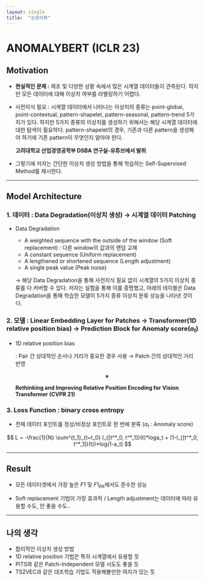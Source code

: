 ```yaml
---
layout: single
title:  "논문리뷰"
---
```


# ANOMALYBERT (ICLR 23)

## Motivation

- **현실적인 문제 :** 제조 및 다양한 상황 속에서 많은 시계열 데이터들이 관측된다. 하지만 모든 데이터에 대해 이상치 여부를 라벨링하기 어렵다.
- 사전지식 필요 : 시계열 데이터에서 나타나는 이상치의 종류는 point-global, point-contextual, pattern-shapelet, pattern-seasonal, pattern-trend 5가지가 있다. 하지만 5가지 종류의 이상치를 생성하기 위해서는 해당 시계열 데이터에 대한 탐색이 필요하다. pattern-shapelet의 경우, 기존과 다른 pattern을 생성해야 하기에 기존 pattern이 무엇인지 알아야 한다.
    
    
    
    **고려대학교 산업경영공학부 DSBA 연구실-유튜브에서 발취**
    
- 그렇기에 저자는 간단한 이상치 생성 방법을 통해 학습하는  Self-Supervised Method를 제시한다.

---

## Model Architecture



### 1. 데이터 : Data Degradation(이상치 생성) →  시계열 데이터 Patching

- Data Degradation
    
    
    
    - A weighted sequence with the outside of the window (Soft replacement) : 다른 window의 값과의 랜덤 교체
    - A constant sequence (Uniform replacement)
    - A lengthened or shortened sequence (Length adjustment)
    - A single peak value (Peak noise)
    
    → 해당 Data Degradation을 통해 사전지식 필요 없이 시계열의 5가지 이상치 종류를 다 커버할 수 있다.  저자는 실험을 통해 이를 증명했고, 아래의 테이블은 Data Degradation을 통해 학습한 모델이 5가지 종류 이상치 분류 성능을 나타낸 것이다.
    
    

### 2. 모델 : Linear Embedding Layer for Patches → Transformer(1D relative position bias) → Prediction Block for Anomaly score($a_t$)

- 1D relative position bias
    
    : Pair 간 상대적인 순서나 거리가 중요한 경우 사용 → Patch 간의 상대적인 거리 반영
    
    $$
    ⁍
    $$
    
    
    **Rethinking and Improving Relative Position Encoding for Vision Transformer (CVPR 21)**
    

### 3. Loss Function : binary cross entropy

- 전체 데이터 포인트를 정상/비정상 포인트로 한 번에 분류 ($a_t$ : Anomaly score)

$$
L = -\frac{1}{N} \sum^{t_1}_{t=t_0} I_{[t^*_0, t^*_1]}(t)*loga_t + (1-I_{[t^*_0, t^*_1]}(t))*log(1-a_t)
$$

---

## Result

- 모든 데이터셋에서 가장 높은 $F1$ 및 $F1_{PA}$에서도 준수한 성능



- Soft replacement 기법이 가장 효과적 / Length adjustment는 데이터에 따라 유용할 수도, 안 좋을 수도..



---

## 나의 생각

- 합리적인 이상치 생성 방법
- 1D relative position 기법은 특히 시계열에서 유용할 듯
- PITS와 같은 Patch-Independent 모델 시도도 좋을 듯
- TS2VEC과 같은 대조학습 기법도 적용해볼만한 여지가 있는 듯
